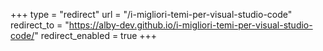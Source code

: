 +++
type = "redirect"
url = "/i-migliori-temi-per-visual-studio-code"
redirect_to = "https://alby-dev.github.io/i-migliori-temi-per-visual-studio-code/"
redirect_enabled = true
+++